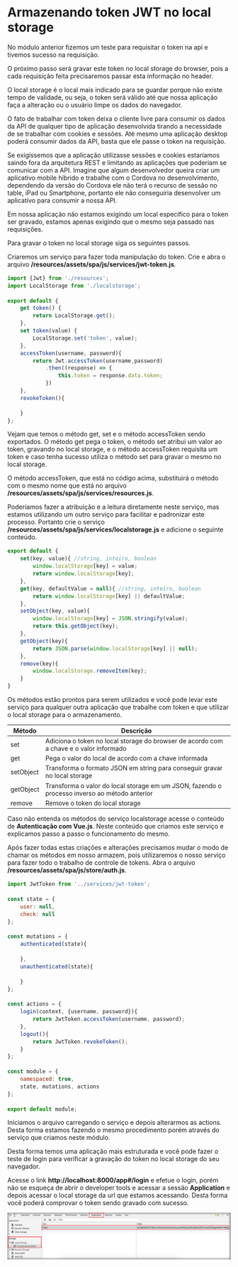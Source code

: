 # Armazenando token JWT no local storage

No módulo anterior fizemos um teste para requisitar o token na api e tivemos sucesso na requisição.

O próximo passo será gravar este token no local storage do browser, pois a cada requisição feita precisaremos passar esta informação no header.

O local storage é o local mais indicado para se guardar porque não existe tempo de validade, ou seja, o token será válido até que nossa aplicação faça a alteração ou o usuário limpe os dados do navegador.

O fato de trabalhar com token deixa o cliente livre para consumir os dados da API de qualquer tipo de aplicação desenvolvida tirando a necessidade de se trabalhar com cookies e sessões. Até mesmo uma aplicação desktop poderá consumir dados da API, basta que ele passe o token na requisição.

Se exigíssemos que a aplicação utilizasse sessões e cookies estaríamos saindo fora da arquitetura REST e limitando as aplicações que poderiam se comunicar com a API. Imagine que algum desenvolvedor queira criar um aplicativo mobile híbrido e trabalhe com o Cordova no desenvolvimento, dependendo da versão do Cordova ele não terá o recurso de sessão no table, iPad ou Smartphone, portanto ele não conseguiria desenvolver um aplicativo para consumir a nossa API.

Em nossa aplicação não estamos exigindo um local específico para o token ser gravado, estamos apenas exigindo que o mesmo seja passado nas requisições.

Para gravar o token no local storage siga os seguintes passos.

Criaremos um serviço para fazer toda manipulação do token. Crie e abra o arquivo **/resources/assets/spa/js/services/jwt-token.js**.

```js
import {Jwt} from './resources';
import LocalStorage from './localstorage';

export default {
    get token() {
        return LocalStorage.get();
    },
    set token(value) {
        LocalStorage.set('token', value);
    },
    accessToken(username, password){
        return Jwt.accessToken(username,password)
            .then((response) => {
                this.token = response.data.token;
            })
    },
    revokeToken(){

    }
};
```

Vejam que temos o método get, set e o método accessToken sendo exportados. O método get pega o token, o método set atribui um valor ao token, gravando no local storage, e o método accessToken requisita um token e caso tenha sucesso utiliza o método set para gravar o mesmo no local storage.

O método accessToken, que está no código acima, substituirá o método com o mesmo nome que está no arquivo **/resources/assets/spa/js/services/resources.js**.

Poderíamos fazer a atribuição e a leitura diretamente neste serviço, mas estamos utilizando um outro serviço para facilitar e padronizar este processo. Portanto crie o serviço **/resources/assets/spa/js/services/localstorage.js** e adicione o seguinte conteúdo.

```js
export default {
    set(key, value){ //string, inteiro, boolean
        window.localStorage[key] = value;
        return window.localStorage[key];
    },
    get(key, defaultValue = null){ //string, inteiro, boolean
        return window.localStorage[key] || defaultValue;
    },
    setObject(key, value){
        window.localStorage[key] = JSON.stringify(value);
        return this.getObject(key);
    },
    getObject(key){
        return JSON.parse(window.localStorage[key] || null);
    },
    remove(key){
        window.localStorage.removeItem(key);
    }
}
```

Os métodos estão prontos para serem utilizados e você pode levar este serviço para qualquer outra aplicação que trabalhe com token e que utilizar o local storage para o armazenamento.

| Método    | Descrição |
|-----------|------|
| set       | Adiciona o token no local storage do browser de acordo com a chave e o valor informado |
| get       | Pega o valor do local de acordo com a chave informada |
| setObject | Transforma o formato JSON em string para conseguir gravar no local storage |
| getObject | Transforma o valor do local storage em um JSON, fazendo o processo inverso ao método anterior |
| remove    | Remove o token do local storage |

Caso não entenda os métodos do serviço localstorage acesse o conteúdo de **Autenticação com Vue.js**. Neste conteúdo que criamos este serviço e explicamos passo a passo o funcionamento do mesmo.

Após fazer todas estas criações e alterações precisamos mudar o modo de chamar os métodos em nosso armazem, pois utilizaremos o nosso serviço para fazer todo o trabalho de controle de tokens. Abra o arquivo **/resources/assets/spa/js/store/auth.js**.

```js
import JwtToken from '../services/jwt-token';

const state = {
    user: null,
    check: null
};

const mutations = {
    authenticated(state){

    },
    unauthenticated(state){

    }
};

const actions = {
    login(context, {username, password}){
        return JwtToken.accessToken(username, password);
    },
    logout(){
        return JwtToken.revokeToken();
    }
};

const module = {
    namespaced: true,
    state, mutations, actions
};

export default module;
```

Iniciamos o arquivo carregando o serviço e depois alterarmos as actions. Desta forma estamos fazendo o mesmo procedimento porém através do serviço que criamos neste módulo.

Desta forma temos uma aplicação mais estruturada e você pode fazer o teste de login para verificar a gravação do token no local storage do seu navegador.

Acesse o link **http://localhost:8000/app#/login** e efetue o login, porém não se esqueça de abrir o developer tools e acessar a sessão **Application** e depois acessar o local storage da url que estamos acessando. Desta forma você poderá comprovar o token sendo gravado com sucesso.

![61_application_storage_token](./images/61_application_storage_token.png "61_application_storage_token")